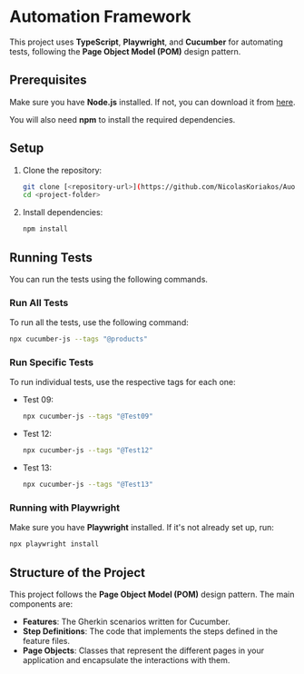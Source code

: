 # Automation Framework

This project uses **TypeScript**, **Playwright**, and **Cucumber** for automating tests, following the **Page Object Model (POM)** design pattern.

## Prerequisites

Make sure you have **Node.js** installed. If not, you can download it from [here](https://nodejs.org/).

You will also need **npm** to install the required dependencies.

## Setup

1. Clone the repository:
   ```bash
   git clone [<repository-url>](https://github.com/NicolasKoriakos/Auomation-Challenge.git)
   cd <project-folder>
   ```

2. Install dependencies:
   ```bash
   npm install
   ```

## Running Tests

You can run the tests using the following commands.

### Run All Tests
To run all the tests, use the following command:
```bash
npx cucumber-js --tags "@products"
```

### Run Specific Tests
To run individual tests, use the respective tags for each one:
- Test 09:
   ```bash
   npx cucumber-js --tags "@Test09"
   ```
- Test 12:
   ```bash
   npx cucumber-js --tags "@Test12"
   ```
- Test 13:
   ```bash
   npx cucumber-js --tags "@Test13"
   ```

### Running with Playwright

Make sure you have **Playwright** installed. If it's not already set up, run:
```bash
npx playwright install
```

## Structure of the Project

This project follows the **Page Object Model (POM)** design pattern. The main components are:

- **Features**: The Gherkin scenarios written for Cucumber.
- **Step Definitions**: The code that implements the steps defined in the feature files.
- **Page Objects**: Classes that represent the different pages in your application and encapsulate the interactions with them.
